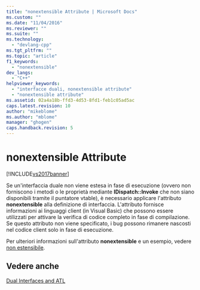 ```yaml
---
title: "nonextensible Attribute | Microsoft Docs"
ms.custom: ""
ms.date: "11/04/2016"
ms.reviewer: ""
ms.suite: ""
ms.technology: 
  - "devlang-cpp"
ms.tgt_pltfrm: ""
ms.topic: "article"
f1_keywords: 
  - "nonextensible"
dev_langs: 
  - "C++"
helpviewer_keywords: 
  - "interfacce duali, nonextensible attribute"
  - "nonextensible attribute"
ms.assetid: 02a4a18b-ffd3-4d53-8fd1-feb1c05ad5ac
caps.latest.revision: 10
author: "mikeblome"
ms.author: "mblome"
manager: "ghogen"
caps.handback.revision: 5
---
```

# nonextensible Attribute
[!INCLUDE[vs2017banner](../assembler/inline/includes/vs2017banner.md)]

Se un'interfaccia duale non viene estesa in fase di esecuzione \(ovvero non forniscono i metodi o le proprietà mediante **IDispatch::Invoke** che non siano disponibili tramite il puntatore vtable\), è necessario applicare l'attributo **nonextensible** alla definizione di interfaccia.  L'attributo fornisce informazioni ai linguaggi client \(in Visual Basic\) che possono essere utilizzati per attivare la verifica di codice completo in fase di compilazione.  Se questo attributo non viene specificato, i bug possono rimanere nascosti nel codice client solo in fase di esecuzione.  
  
 Per ulteriori informazioni sull'attributo **nonextensible** e un esempio, vedere [non estensibile](../windows/nonextensible.md).  
  
## Vedere anche  
 [Dual Interfaces and ATL](../atl/dual-interfaces-and-atl.md)